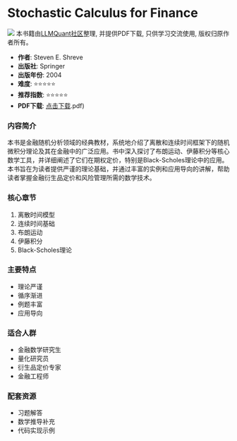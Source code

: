 # Stochastic Calculus for Finance

![](https://fastly.jsdelivr.net/gh/bucketio/img3@main/2024/09/04/1725464231869-e0b2f727-2a0f-4270-bf6c-31ddc350426a.gif)
本书籍由[LLMQuant社区](https://llmquant.com/)整理, 并提供PDF下载, 只供学习交流使用, 版权归原作者所有。


- **作者**: Steven E. Shreve
- **出版社**: Springer
- **出版年份**: 2004
- **难度**: ⭐⭐⭐⭐⭐
- **推荐指数**: ⭐⭐⭐⭐⭐
- **PDF下载**: [点击下载](https://quant-wiki.com/pdf/StochasticCalculus%20for%20Finance-Springer%20%282004.pdf).pdf)

### 内容简介

本书是金融随机分析领域的经典教材，系统地介绍了离散和连续时间框架下的随机微积分理论及其在金融中的广泛应用。书中深入探讨了布朗运动、伊藤积分等核心数学工具，并详细阐述了它们在期权定价，特别是Black-Scholes理论中的应用。本书旨在为读者提供严谨的理论基础，并通过丰富的实例和应用导向的讲解，帮助读者掌握金融衍生品定价和风险管理所需的数学技术。

### 核心章节

1. 离散时间模型
2. 连续时间基础
3. 布朗运动
4. 伊藤积分
5. Black-Scholes理论

### 主要特点

- 理论严谨
- 循序渐进
- 例题丰富
- 应用导向

### 适合人群

- 金融数学研究生
- 量化研究员
- 衍生品定价专家
- 金融工程师

### 配套资源

- 习题解答
- 数学推导补充
- 代码实现示例